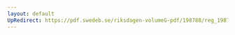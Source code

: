 ```yaml
---
layout: default
UpRedirect: https://pdf.swedeb.se/riksdagen-volumeG-pdf/198788/reg_198788__reg_02/reg_198788__reg_02_0257.pdf
---
```

